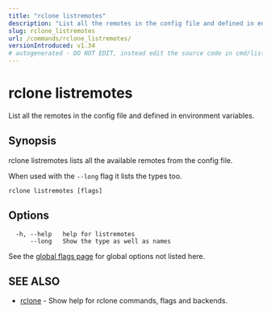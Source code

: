 ```yaml
---
title: "rclone listremotes"
description: "List all the remotes in the config file and defined in environment variables."
slug: rclone_listremotes
url: /commands/rclone_listremotes/
versionIntroduced: v1.34
# autogenerated - DO NOT EDIT, instead edit the source code in cmd/listremotes/ and as part of making a release run "make commanddocs"
---
```

# rclone listremotes

List all the remotes in the config file and defined in environment variables.

## Synopsis


rclone listremotes lists all the available remotes from the config file.

When used with the `--long` flag it lists the types too.


```
rclone listremotes [flags]
```

## Options

```
  -h, --help   help for listremotes
      --long   Show the type as well as names
```

See the [global flags page](/flags/) for global options not listed here.

## SEE ALSO

* [rclone](/commands/rclone/)	 - Show help for rclone commands, flags and backends.

